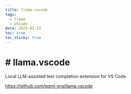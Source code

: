 ```yaml
---
title: llama.vscode
tags:
  - llama
  - VSCode
date: 2025-01-23
toc: true
toc_sticky: true
---
```


# # llama.vscode



Local LLM-assisted text completion extension for VS Code

<https://github.com/ggml-org/llama.vscode>


